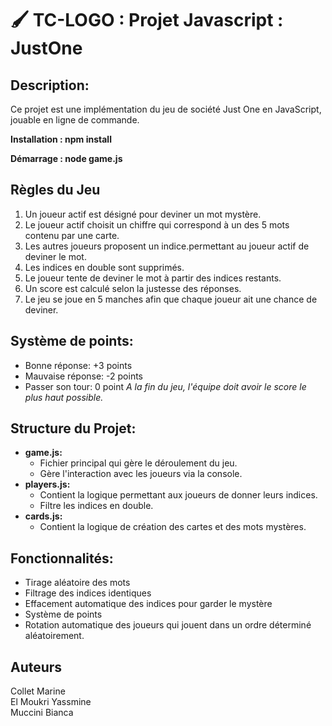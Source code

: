 # 🖌️ TC-LOGO : Projet Javascript : JustOne

## Description:
Ce projet est une implémentation du jeu de société Just One en JavaScript, jouable en ligne de commande.

**Installation : npm install**

**Démarrage : node game.js**

## Règles du Jeu
1) Un joueur actif est désigné pour deviner un mot mystère.
2) Le joueur actif choisit un chiffre qui correspond à un des 5 mots contenu par une carte.
3) Les autres joueurs proposent un indice.permettant au joueur actif de deviner le mot.
4) Les indices en double sont supprimés.
5) Le joueur tente de deviner le mot à partir des indices restants.
6) Un score est calculé selon la justesse des réponses.
7) Le jeu se joue en 5 manches afin que chaque joueur ait une chance de deviner.

## Système de points:
- Bonne réponse: +3 points
- Mauvaise réponse: -2 points
- Passer son tour: 0 point
*A la fin du jeu, l'équipe doit avoir le score le plus haut possible.*

## Structure du Projet:
- **game.js:**
    - Fichier principal qui gère le déroulement du jeu.
    - Gère l'interaction avec les joueurs via la console.
- **players.js:**
    - Contient la logique permettant aux joueurs de donner leurs indices.
    - Filtre les indices en double.
- **cards.js:**
    - Contient la logique de création des cartes et des mots mystères.

## Fonctionnalités:
- Tirage aléatoire des mots
- Filtrage des indices identiques
- Effacement automatique des indices pour garder le mystère
- Système de points
- Rotation automatique des joueurs qui jouent dans un ordre déterminé aléatoirement.

## Auteurs
Collet Marine  
El Moukri Yassmine  
Muccini Bianca  